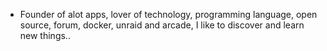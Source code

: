 - Founder of alot apps, lover of technology, programming language, open source, forum, docker, unraid and arcade, I like to discover and learn new things..
  <br>

























































































































































































































































































































































































































































































































































































































































































